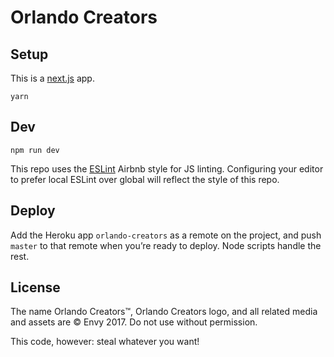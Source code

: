 # Orlando Creators

## Setup

This is a [next.js](https://github.com/zeit/next.js/) app.

```
yarn
```

## Dev

```
npm run dev
```

This repo uses the [ESLint](http://eslint.org/) Airbnb style for JS
linting. Configuring your editor to prefer local ESLint over global
will reflect the style of this repo.

## Deploy

Add the Heroku app `orlando-creators` as a remote on the project,
and push `master` to that remote when you’re ready to deploy. Node
scripts handle the rest.

## License

The name Orlando Creators™, Orlando Creators logo, and all related media and
assets are © Envy 2017. Do not use without permission.

This code, however: steal whatever you want!
